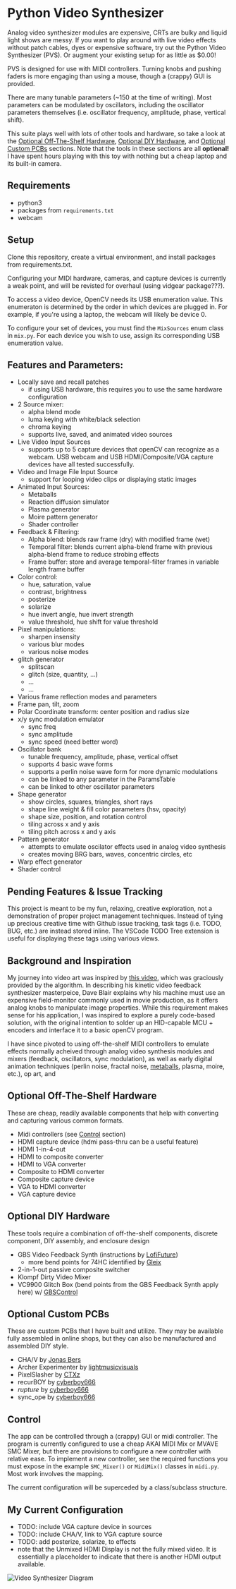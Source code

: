 # Python Video Synthesizer

Analog video synthesizer modules are expensive, CRTs are bulky and liquid light shows are messy. If you want to play around with live video effects without patch cables, dyes or expensive software, try out the Python Video Synthesizer (PVS).  Or augment your existing setup for as little as $0.00!

PVS is designed for use with MIDI controllers. Turning knobs and pushing faders is more engaging than using a mouse, though a (crappy) GUI is provided. 

There are many tunable parameters (~150 at the time of writing). Most parameters can be modulated by oscillators, including the oscillator parameters themselves (i.e. oscillator frequency, amplitude, phase, vertical shift).

This suite plays well with lots of other tools and hardware, so take a look at the [Optional Off-The-Shelf Hardware](#optional-off-the-shelf-hardware), [Optional DIY Hardware](#optional-diy-hardware), and [Optional Custom PCBs](#optional-custom-pcbs) sections. Note that the tools in these sections are all **optional!** I have spent hours playing with this toy with nothing but a cheap laptop and its built-in camera.

## Requirements
- python3
- packages from ```requirements.txt```
- webcam

## Setup
Clone this repository, create a virtual environment, and install packages from requirements.txt.

Configuring your MIDI hardware, cameras, and capture devices is currently a weak point, and will be revisted for overhaul (using vidgear package???). 

To access a video device, OpenCV needs its USB enumeration value. This enumeraton is determined by the order in which devices are plugged in. For example, if you're using a laptop, the webcam will likely be device 0. 

To configure your set of devices, you must find the ```MixSources``` enum class in ```mix.py```. For each device you wish to use, assign its corresponding USB enumeration value.

## Features and Parameters:
- Locally save and recall patches
    - if using USB hardware, this requires you to use the same hardware configuration
- 2 Source mixer:
    - alpha blend mode
    - luma keying with white/black selection
    - chroma keying
    - supports live, saved, and animated video sources
- Live Video Input Sources
    - supports up to 5 capture devices that openCV can recognize as a webcam. USB webcam and USB HDMI/Composite/VGA capture devices have all tested successfully.
- Video and Image File Input Source
    - support for looping video clips or displaying static images
- Animated Input Sources:
    - Metaballs
    - Reaction diffusion simulator
    - Plasma generator
    - Moire pattern generator
    - Shader controller
- Feedback & Filtering:
    - Alpha blend: blends raw frame (dry) with modified frame (wet)
    - Temporal filter: blends current alpha-blend frame with previous alpha-blend frame to reduce strobing effects
    - Frame buffer: store and average temporal-filter frames in variable length frame buffer
- Color control:
    - hue, saturation, value
    - contrast, brightness
    - posterize
    - solarize
    - hue invert angle, hue invert strength
    - value threshold, hue shift for value threshold
- Pixel manipulations:
    - sharpen insensity
    - various blur modes
    - various noise modes
- glitch generator 
    - splitscan
    - glitch (size, quantity, ...)
    - ...
    - ...
- Various frame reflection modes and parameters
- Frame pan, tilt, zoom
- Polar Coordinate transform: center position and radius size
- x/y sync modulation emulator
    - sync freq
    - sync amplitude
    - sync speed (need better word)
- Oscillator bank
    - tunable frequency, amplitude, phase, vertical offset
    - supports 4 basic wave forms
    - supports a perlin noise wave form for more dynamic modulations
    - can be linked to any parameter in the ParamsTable
    - can be linked to other oscillator parameters
- Shape generator
    - show circles, squares, triangles, short rays 
    - shape line weight & fill color parameters (hsv, opacity)
    - shape size, position, and rotation control
    - tiling across x and y axis
    - tiling pitch across x and y axis
- Pattern generator
    - attempts to emulate oscilator effects used in analog video synthesis 
    - creates moving BRG bars, waves, concentric circles, etc
- Warp effect generator
- Shader control

## Pending Features & Issue Tracking

This project is meant to be my fun, relaxing, creative exploration, not a demonstration of proper project management techniques. Instead of tying up precious creative time with Github issue tracking, task tags (i.e. TODO, BUG, etc.) are instead stored inline. The VSCode TODO Tree extension is useful for displaying these tags using various views.

## Background and Inspiration

My journey into video art was inspired by [this video](https://www.youtube.com/watch?v=D3eHKI0nvKA), which was graciously provided by the algorithm. In describing his kinetic video feedback synthesizer masterpeice, Dave Blair explains why his machine must use an expensive field-monitor commonly used in movie production, as it offers analog knobs to manipulate image properties. While this requirement makes sense for his application, I was inspired to explore a purely code-based solution, with the original intention to solder up an HID-capable MCU + encoders and interface it to a basic openCV program.

I have since pivoted to using off-the-shelf MIDI controllers to emulate effects normally acheived through analog video synthesis modules and mixers (feedback, oscillators, sync modulation), as well as early digital animation techniques (perlin noise, fractal noise, [metaballs](https://steve.hollasch.net/cgindex/misc/metaballs.html), plasma, moire, etc.), op art, and 

## Optional Off-The-Shelf Hardware

These are cheap, readily available components that help with converting and capturing various common formats. 

- Midi controllers (see [Control](#control) section)
- HDMI capture device (hdmi pass-thru can be a useful feature)
- HDMI 1-in-4-out
- HDMI to composite converter
- HDMI to VGA converter
- Composite to HDMI converter 
- Composite capture device
- VGA to HDMI converter
- VGA capture device

## Optional DIY Hardware

These tools require a combination of off-the-shelf components, discrete component, DIY assembly, and enclosure design

- GBS Video Feedback Synth (instructions by [LofiFuture]())
    - more bend points for 74HC identified by [Gleix]()
- 2-in-1-out passive composite switcher
- Klompf Dirty Video Mixer
- VC9900 Glitch Box (bend points from the GBS Feedback Synth apply here) w/ [GBSControl]()

## Optional Custom PCBs

These are custom PCBs that I have built and utilize. They may be available fully assembled in online shops, but they can also be manufactured and assembled DIY style.

- CHA/V by [Jonas Bers](https://jonasbers.com/chav/)
- Archer Experimenter by [lightmusicvisuals](https://github.com/lightmusicvisuals/archer_experimenter)
- PixelSlasher by [CTXz](https://github.com/CTXz/Video-Glitch-Array/tree/master/PixelSlasher)
- recurBOY by [cyberboy666](https://github.com/cyberboy666/recurBOY)
- _rupture_ by [cyberboy666](https://github.com/cyberboy666/_rupture_)
- sync_ope by [cyberboy666](https://github.com/cyberboy666/sync_ope)

## Control
The app can be controlled through a (crappy) GUI or midi controller. The program is currently configured to use a cheap AKAI MIDI Mix or MVAVE SMC Mixer, but there are provisions to configure a new controller with relative ease. To implement a new controller, see the required functions you must expose in the example ```SMC_Mixer()``` or ```MidiMix()``` classes in ```midi.py```. Most work involves the mapping.

The current configuration will be superceded by a class/subclass structure.

## My Current Configuration
* TODO: include VGA capture device in sources
* TODO: include CHA/V, link to VGA capture source
* TODO: add posterize, solarize, to effects
* note that the Unmixed HDMI Display is not the fully mixed video. It is essentially a placeholder to indicate that there is another HDMI output available.

![Video Synthesizer Diagram](documentation/diagram.svg)

